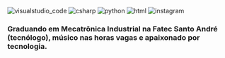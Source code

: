![visualstudio_code](https://user-images.githubusercontent.com/62109597/134577272-f3aefaa1-0624-4d73-98b0-1c8cb2a037c0.png)                                                ![csharp](https://user-images.githubusercontent.com/62109597/134576779-5d785825-3714-42a3-982b-b8147e70f3f3.png)                                           ![python](https://user-images.githubusercontent.com/62109597/134577414-86a2c446-5730-4fed-8df6-9268d7f4ceda.png)                                      ![html](https://user-images.githubusercontent.com/62109597/134577440-750fb80a-1f9d-4d66-96f5-a1840abe0f88.png)
![instagram](https://www.instagram.com/vieira_biel/)



### Graduando em Mecatrônica Industrial na Fatec Santo André (tecnólogo), músico nas horas vagas e apaixonado por tecnologia. 





<!--
**biellvieira/biellvieira** is a ✨ _special_ ✨ repository because its `README.md` (this file) appears on your GitHub profile.

Here are some ideas to get you started:

- 🔭 I’m currently working on ...
- 🌱 I’m currently learning ...
- 👯 I’m looking to collaborate on ...
- 🤔 I’m looking for help with ...
- 💬 Ask me about ...
- 📫 How to reach me: ...
- 😄 Pronouns: ...
- ⚡ Fun fact: ...
-->

